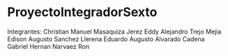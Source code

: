 # ProyectoIntegradorSexto
Integrantes: 
    Christian Manuel Masaquiza Jerez
    Eddy Alejandro Trejo Mejia
    Edison Augusto Sanchez Llerena
    Eduardo Augusto Alvarado Cadena
    Gabriel Hernan Narvaez Ron
